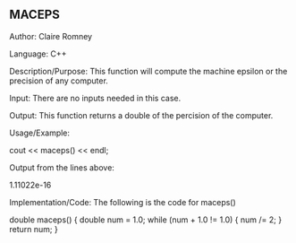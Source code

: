 ## MACEPS

Author: Claire Romney

Language: C++

Description/Purpose: This function will compute the machine epsilon or the precision of any computer.

Input: There are no inputs needed in this case.

Output: This function returns a double of the percision of the computer.

Usage/Example:

cout << maceps() << endl;
  
Output from the lines above:

1.11022e-16

Implementation/Code: The following is the code for maceps()

double maceps() {
double num = 1.0;
while (num + 1.0 != 1.0) {
num /= 2;
}
return num;
}
